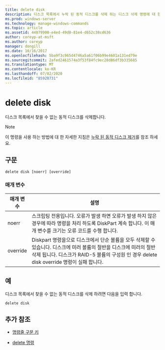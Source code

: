 ```yaml
---
title: delete disk
description: 디스크 목록에서 누락 된 동적 디스크를 삭제 하는 디스크 삭제 명령에 대 한 참조 문서입니다.
ms.prod: windows-server
ms.technology: manage-windows-commands
ms.topic: article
ms.assetid: 44079900-e4ed-49d0-81e4-d652c38cd636
author: coreyp-at-msft
ms.author: coreyp
manager: dongill
ms.date: 10/16/2017
ms.openlocfilehash: 5ba9f3c965d4746a5a61f06b99e4601a131ed79e
ms.sourcegitcommit: 2afed2461574a3f53f84fc9ec28d86df3b335685
ms.translationtype: MT
ms.contentlocale: ko-KR
ms.lasthandoff: 07/02/2020
ms.locfileid: "85928731"
---
```

# <a name="delete-disk"></a>delete disk

디스크 목록에서 찾을 수 없는 동적 디스크를 삭제합니다.

> [!NOTE]
> 이 명령을 사용 하는 방법에 대 한 자세한 지침은 [누락 된 동적 디스크 제거](https://docs.microsoft.com/previous-versions/windows/it-pro/windows-server-2008-R2-and-2008/cc753029(v=ws.11))를 참조 하세요.

## <a name="syntax"></a>구문

```
delete disk [noerr] [override]
```

### <a name="parameters"></a>매개 변수

| 매개 변수 | 설명 |
| --------- | ----------- |
| noerr | 스크립팅 전용입니다. 오류가 발생 하면 오류가 발생 하지 않은 경우에 따라 명령을 처리 하도록 DiskPart 계속 합니다. 이 매개 변수를 크기는 오류 코드를 수행 합니다. |
| override | Diskpart 명령을으로 디스크에서 단순 볼륨을 모두 삭제할 수 있습니다. 디스크에 미러 볼륨의 절반을 디스크에 미러의 절반 삭제 됩니다. 디스크가 RAID-5 볼륨의 구성원 인 경우 delete disk override 명령이 실패 합니다. |

## <a name="examples"></a>예

디스크 목록에서 찾을 수 없는 동적 디스크를 삭제 하려면 다음을 입력 합니다.

```
delete disk
```

## <a name="additional-references"></a>추가 참조

- [명령줄 구문 키](command-line-syntax-key.md)

- [delete 명령](delete.md)
